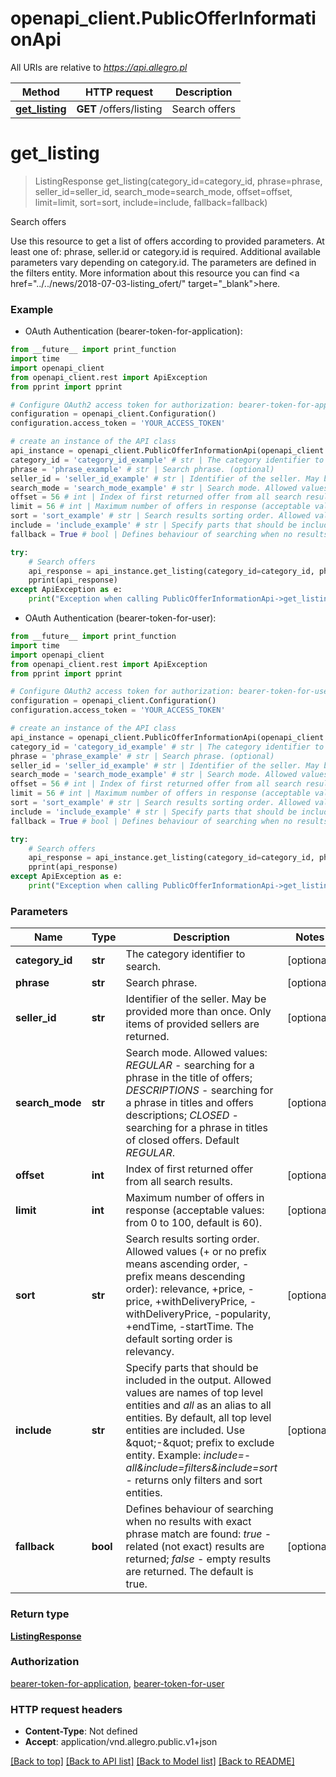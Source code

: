 # openapi_client.PublicOfferInformationApi

All URIs are relative to *https://api.allegro.pl*

Method | HTTP request | Description
------------- | ------------- | -------------
[**get_listing**](PublicOfferInformationApi.md#get_listing) | **GET** /offers/listing | Search offers


# **get_listing**
> ListingResponse get_listing(category_id=category_id, phrase=phrase, seller_id=seller_id, search_mode=search_mode, offset=offset, limit=limit, sort=sort, include=include, fallback=fallback)

Search offers

Use this resource to get a list of offers according to provided parameters. At least one of: phrase, seller.id or category.id is required. Additional available parameters vary depending on category.id. The parameters are defined in the filters entity. More information about this resource you can find <a href=\"../../news/2018-07-03-listing_ofert/\" target=\"_blank\">here</a>.

### Example

* OAuth Authentication (bearer-token-for-application): 
```python
from __future__ import print_function
import time
import openapi_client
from openapi_client.rest import ApiException
from pprint import pprint

# Configure OAuth2 access token for authorization: bearer-token-for-application
configuration = openapi_client.Configuration()
configuration.access_token = 'YOUR_ACCESS_TOKEN'

# create an instance of the API class
api_instance = openapi_client.PublicOfferInformationApi(openapi_client.ApiClient(configuration))
category_id = 'category_id_example' # str | The category identifier to search. (optional)
phrase = 'phrase_example' # str | Search phrase. (optional)
seller_id = 'seller_id_example' # str | Identifier of the seller. May be provided more than once. Only items of provided sellers are returned. (optional)
search_mode = 'search_mode_example' # str | Search mode. Allowed values: *REGULAR* - searching for a phrase in the title of offers; *DESCRIPTIONS* - searching for a phrase in titles and offers descriptions; *CLOSED* -  searching for a phrase in titles of closed offers. Default *REGULAR*. (optional)
offset = 56 # int | Index of first returned offer from all search results. (optional)
limit = 56 # int | Maximum number of offers in response (acceptable values: from 0 to 100, default is 60). (optional)
sort = 'sort_example' # str | Search results sorting order. Allowed values (+ or no prefix means ascending order, - prefix means descending order): relevance, +price, -price, +withDeliveryPrice, -withDeliveryPrice, -popularity, +endTime, -startTime. The default sorting order is relevancy. (optional)
include = 'include_example' # str | Specify parts that should be included in the output. Allowed values are names of top level entities and *all* as an alias to all entities. By default, all top level entities are included. Use \"-\" prefix to exclude entity. Example: *include=-all&include=filters&include=sort* - returns only filters and sort entities. (optional)
fallback = True # bool | Defines behaviour of searching when no results with exact phrase match are found: *true* - related (not exact) results are returned; *false* - empty results are returned. The default is true. (optional)

try:
    # Search offers
    api_response = api_instance.get_listing(category_id=category_id, phrase=phrase, seller_id=seller_id, search_mode=search_mode, offset=offset, limit=limit, sort=sort, include=include, fallback=fallback)
    pprint(api_response)
except ApiException as e:
    print("Exception when calling PublicOfferInformationApi->get_listing: %s\n" % e)
```


* OAuth Authentication (bearer-token-for-user): 
```python
from __future__ import print_function
import time
import openapi_client
from openapi_client.rest import ApiException
from pprint import pprint

# Configure OAuth2 access token for authorization: bearer-token-for-user
configuration = openapi_client.Configuration()
configuration.access_token = 'YOUR_ACCESS_TOKEN'

# create an instance of the API class
api_instance = openapi_client.PublicOfferInformationApi(openapi_client.ApiClient(configuration))
category_id = 'category_id_example' # str | The category identifier to search. (optional)
phrase = 'phrase_example' # str | Search phrase. (optional)
seller_id = 'seller_id_example' # str | Identifier of the seller. May be provided more than once. Only items of provided sellers are returned. (optional)
search_mode = 'search_mode_example' # str | Search mode. Allowed values: *REGULAR* - searching for a phrase in the title of offers; *DESCRIPTIONS* - searching for a phrase in titles and offers descriptions; *CLOSED* -  searching for a phrase in titles of closed offers. Default *REGULAR*. (optional)
offset = 56 # int | Index of first returned offer from all search results. (optional)
limit = 56 # int | Maximum number of offers in response (acceptable values: from 0 to 100, default is 60). (optional)
sort = 'sort_example' # str | Search results sorting order. Allowed values (+ or no prefix means ascending order, - prefix means descending order): relevance, +price, -price, +withDeliveryPrice, -withDeliveryPrice, -popularity, +endTime, -startTime. The default sorting order is relevancy. (optional)
include = 'include_example' # str | Specify parts that should be included in the output. Allowed values are names of top level entities and *all* as an alias to all entities. By default, all top level entities are included. Use \"-\" prefix to exclude entity. Example: *include=-all&include=filters&include=sort* - returns only filters and sort entities. (optional)
fallback = True # bool | Defines behaviour of searching when no results with exact phrase match are found: *true* - related (not exact) results are returned; *false* - empty results are returned. The default is true. (optional)

try:
    # Search offers
    api_response = api_instance.get_listing(category_id=category_id, phrase=phrase, seller_id=seller_id, search_mode=search_mode, offset=offset, limit=limit, sort=sort, include=include, fallback=fallback)
    pprint(api_response)
except ApiException as e:
    print("Exception when calling PublicOfferInformationApi->get_listing: %s\n" % e)
```

### Parameters

Name | Type | Description  | Notes
------------- | ------------- | ------------- | -------------
 **category_id** | **str**| The category identifier to search. | [optional] 
 **phrase** | **str**| Search phrase. | [optional] 
 **seller_id** | **str**| Identifier of the seller. May be provided more than once. Only items of provided sellers are returned. | [optional] 
 **search_mode** | **str**| Search mode. Allowed values: *REGULAR* - searching for a phrase in the title of offers; *DESCRIPTIONS* - searching for a phrase in titles and offers descriptions; *CLOSED* -  searching for a phrase in titles of closed offers. Default *REGULAR*. | [optional] 
 **offset** | **int**| Index of first returned offer from all search results. | [optional] 
 **limit** | **int**| Maximum number of offers in response (acceptable values: from 0 to 100, default is 60). | [optional] 
 **sort** | **str**| Search results sorting order. Allowed values (+ or no prefix means ascending order, - prefix means descending order): relevance, +price, -price, +withDeliveryPrice, -withDeliveryPrice, -popularity, +endTime, -startTime. The default sorting order is relevancy. | [optional] 
 **include** | **str**| Specify parts that should be included in the output. Allowed values are names of top level entities and *all* as an alias to all entities. By default, all top level entities are included. Use \&quot;-\&quot; prefix to exclude entity. Example: *include&#x3D;-all&amp;include&#x3D;filters&amp;include&#x3D;sort* - returns only filters and sort entities. | [optional] 
 **fallback** | **bool**| Defines behaviour of searching when no results with exact phrase match are found: *true* - related (not exact) results are returned; *false* - empty results are returned. The default is true. | [optional] 

### Return type

[**ListingResponse**](ListingResponse.md)

### Authorization

[bearer-token-for-application](../README.md#bearer-token-for-application), [bearer-token-for-user](../README.md#bearer-token-for-user)

### HTTP request headers

 - **Content-Type**: Not defined
 - **Accept**: application/vnd.allegro.public.v1+json

[[Back to top]](#) [[Back to API list]](../README.md#documentation-for-api-endpoints) [[Back to Model list]](../README.md#documentation-for-models) [[Back to README]](../README.md)

